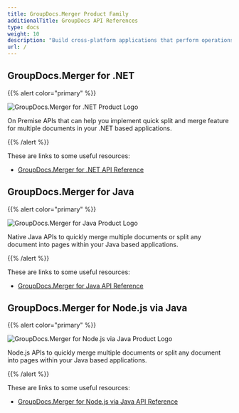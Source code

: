 ```yaml
---
title: GroupDocs.Merger Product Family
additionalTitle: GroupDocs API References
type: docs
weight: 10
description: "Build cross-platform applications that perform operations, such as, merging, splitting, shuffling, swapping, trimming, deleting of pages, slides & diagrams of supported formats"
url: /
---
```


## GroupDocs.Merger for .NET

{{% alert color="primary" %}} 

![GroupDocs.Merger for .NET Product Logo](gdocs_net.png)

On Premise APIs that can help you implement quick split and merge feature for multiple documents in your .NET based applications.

{{% /alert %}} 

These are links to some useful resources:

- [GroupDocs.Merger for .NET API Reference](/merger/net/)


## GroupDocs.Merger for Java

{{% alert color="primary" %}}

![GroupDocs.Merger for Java Product Logo](gdocs_java.png)

Native Java APIs to quickly merge multiple documents or split any document into pages within your Java based applications.

{{% /alert %}}

These are links to some useful resources:

- [GroupDocs.Merger for Java API Reference](/merger/java/)

## GroupDocs.Merger for Node.js via Java

{{% alert color="primary" %}}

![GroupDocs.Merger for Node.js via Java Product Logo](gdocs_net.png)

Node.js APIs to quickly merge multiple documents or split any document into pages within your Java based applications.

{{% /alert %}}

These are links to some useful resources:

- [GroupDocs.Merger for Node.js via Java API Reference](/merger/nodejs-java/)  
